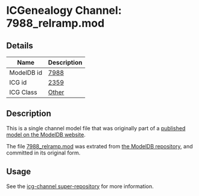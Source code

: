 # ICGenealogy Channel: 7988\_relramp.mod

## Details

Name | Description
---- | -----------
ModelDB id | [7988](http://senselab.med.yale.edu/ModelDB/ShowModel.cshtml?model=7988)
ICG id | [2359](http://icg.neurotheory.ox.ac.uk/channels/other/2359)
ICG Class | [Other](http://icg.neurotheory.ox.ac.uk/channels/other)

## Description

This is a single channel model file that was originally part of a [published model on the ModelDB website](http://senselab.med.yale.edu/mModelDB/ShowModel.cshtml?model=7988).

The file [7988\_relramp.mod](7988_relramp.mod) was extrated from [the ModelDB repository](http://senselab.med.yale.edu/ModelDB/ShowModel.cshtml?model=7988), and committed in its original form.

## Usage

See the [icg-channel super-repository](https://github.com/icgenealogy/icg-channels) for more information.